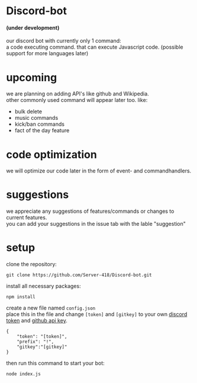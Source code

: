# Discord-bot

#### (under development)

our discord bot with currently only 1 command: <br>
a code executing command. that can execute Javascript code. (possible support for more languages later)

# upcoming 

we are planning on adding API's like github and Wikipedia. <br>
other commonly used command will appear later too. like: <br>
- bulk delete
- music commands
- kick/ban commands
- fact of the day feature

# code optimization 

we will optimize our code later in the form of event- and commandhandlers.

# suggestions
we appreciate any suggestions of features/commands or changes to current features. <br>
you can add your suggestions in the issue tab with the lable "suggestion"

# setup
clone the repository:<br>
```
git clone https://github.com/Server-418/Discord-bot.git
```

install all necessary packages:<br>
```
npm install
```

create a new file named `config.json`<br>
place this in the file and change `[token]` and `[gitkey]` to your own [discord token](https://discordjs.guide/preparations/setting-up-a-bot-application.html#your-bot-s-token) and [github api key](https://docs.github.com/en/authentication/keeping-your-account-and-data-secure/creating-a-personal-access-token).<br>
```
{
	"token": "[token]",
	"prefix": "!",
    "gitkey":"[gitkey]"
}
```

then run this command to start your bot:
```
node index.js
```
